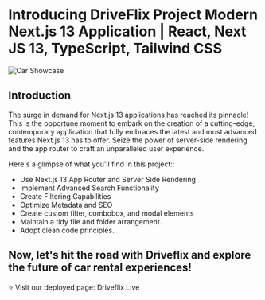 # Introducing DriveFlix Project Modern Next.js 13 Application | React, Next JS 13, TypeScript, Tailwind CSS
![Car Showcase](https://i.ibb.co/GxvFJDZ/Thumbnail.png)

## Introduction
The surge in demand for Next.js 13 applications has reached its pinnacle! This is the opportune moment to embark on the creation of a cutting-edge, contemporary application that fully embraces the latest and most advanced features Next.js 13 has to offer. Seize the power of server-side rendering and the app router to craft an unparalleled user experience.
 
Here's a glimpse of what you'll find in this project::
- Use Next.js 13 App Router and Server Side Rendering
- Implement Advanced Search Functionality
- Create Filtering Capabilities
- Optimize Metadata and SEO
- Create custom filter, combobox, and modal elements
- Maintain a tidy file and folder arrangement.
- Adopt clean code principles.

## Now, let's hit the road with Driveflix and explore the future of car rental experiences!
⭐ Visit our deployed page: Driveflix Live
